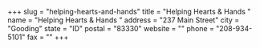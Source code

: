 +++
slug = "helping-hearts-and-hands"
title = "Helping Hearts & Hands "
name = "Helping Hearts & Hands "
address = "237 Main Street"
city = "Gooding"
state = "ID"
postal = "83330"
website = ""
phone = "208-934-5101"
fax = ""
+++
